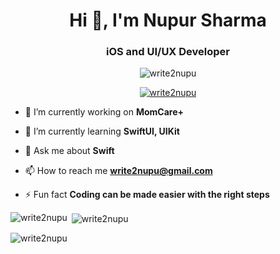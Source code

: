 <h1 align="center">Hi 👋, I'm Nupur Sharma</h1>
<h3 align="center">iOS and UI/UX Developer</h3>

<p align="center"> <img src="https://komarev.com/ghpvc/?username=write2nupu&label=Profile%20views&color=0e75b6&style=flat" alt="write2nupu" /> </p>

<p align="center"> <a href="https://github.com/ryo-ma/github-profile-trophy"><img src="https://github-profile-trophy.vercel.app/?username=write2nupu" alt="write2nupu" /></a> </p>

- 🔭 I’m currently working on **MomCare+**

- 🌱 I’m currently learning **SwiftUI, UIKit**

- 💬 Ask me about **Swift**

- 📫 How to reach me **write2nupu@gmail.com**

- ⚡ Fun fact **Coding can be made easier with the right steps**

<p><img align="left" src="https://github-readme-stats.vercel.app/api/top-langs?username=write2nupu&show_icons=true&locale=en&layout=compact" alt="write2nupu" /></p>

<p>&nbsp;<img align="center" src="https://github-readme-stats.vercel.app/api?username=write2nupu&show_icons=true&locale=en" alt="write2nupu" /></p>

<p><img align="center" src="https://github-readme-streak-stats.herokuapp.com/?user=write2nupu&" alt="write2nupu" /></p>
